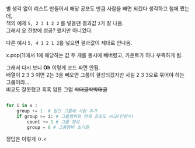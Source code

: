 
별 생각 없이 리스트 만들어서 해당 공포도 만큼 사람을 빼면 되겠다 생각하고 첨에 짰는데,        
책의 예제 `5, 2 3 1 2 2` 를 넣을땐 결과값 `2`가 잘 나옴.        
그래서 오 한방에 성공? 했지만 아니었다.         

다른 예시 `5, 4 1 2 1 2`를 넣으면 결과값이 제대로 안나옴.        

x.pop(1)에서 1에 해당하는 값 두 개를 동시에 빼버렸고, 카운트가 하나 부족하게 됨.        

그래서 다시 보니 **Oh** 이렇게 코드 짜면 안됨.         
배열이 2 3 3 이면 2는 3을 빼오면 그룹이 결성되겠지만 사실 2 3 3으로 묶어야 하는 그룹이라...           
비교도 잘못했고 흑흑 암튼 그럼 ~~박대굴박박대굴~~

```python

for i in x :
    group += 1  # 일단 그룹에 사람 추가
    if group >= i: # 그룹멤버와 현재 공포도 비교(인원수)
        count += 1 # 그룹 형성
        group = 0 # 그룸멤버 초기화
```

정답은 이렇게 ㅇ.<
